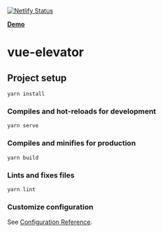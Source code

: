 [![Netlify Status](https://api.netlify.com/api/v1/badges/0c8aa539-2b97-40ec-a599-add927c8005a/deploy-status)](https://app.netlify.com/sites/vue-elevator/deploys)

**[Demo](https://vue-elevator.netlify.app/)**

# vue-elevator

## Project setup
```
yarn install
```

### Compiles and hot-reloads for development
```
yarn serve
```

### Compiles and minifies for production
```
yarn build
```

### Lints and fixes files
```
yarn lint
```

### Customize configuration
See [Configuration Reference](https://cli.vuejs.org/config/).
